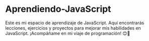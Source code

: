 # Aprendiendo-JavaScript
 Este es mi espacio de aprendizaje de JavaScript. Aquí encontrarás lecciones, ejercicios y proyectos para mejorar mis habilidades en JavaScript. ¡Acompáñame en mi viaje de programación! 😊🚀
